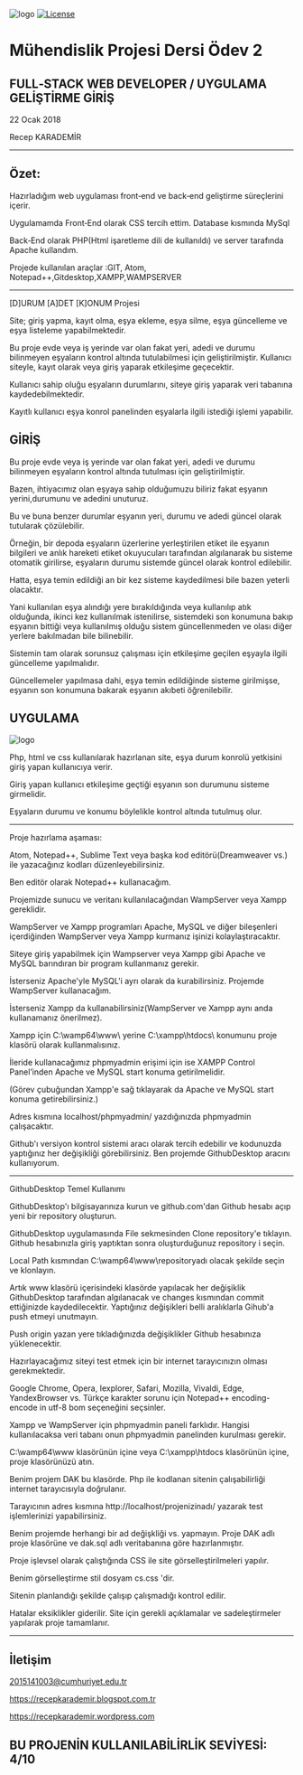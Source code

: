 ![logo](https://raw.githubusercontent.com/recepkarademir/Computer-Engineering-Project-2/master/GitHub%20Images/php-crud%20(2).jpg) [![License](https://img.shields.io/badge/license-MIT-green.svg?style=flat)](https://github.com/recepkarademir/A-Computer_Engineering_Project_2/blob/master/LICENSE)

# Mühendislik Projesi Dersi Ödev 2
FULL‐STACK WEB DEVELOPER / UYGULAMA GELİŞTİRME GİRİŞ
------------------------------
22 Ocak 2018

Recep KARADEMİR
____________________________________________________________________________________________________________________________________

Özet:
------------------------------

Hazırladığım web uygulaması front‐end ve back‐end geliştirme süreçlerini içerir.

Uygulamamda Front‐End olarak CSS tercih ettim. Database kısmında MySql

Back‐End olarak PHP(Html işaretleme dili de kullanıldı) ve server tarafında Apache kullandım.

Projede kullanılan araçlar :GIT, Atom, Notepad++,Gitdesktop,XAMPP,WAMPSERVER

------------------------------
[D]URUM [A]DET [K]ONUM Projesi

Site; giriş yapma, kayıt olma, eşya ekleme, eşya silme, eşya güncelleme ve eşya listeleme yapabilmektedir.

Bu proje evde veya iş yerinde var olan fakat yeri, adedi ve durumu bilinmeyen eşyaların kontrol altında tutulabilmesi için geliştirilmiştir. Kullanıcı siteyle, kayıt olarak veya giriş yaparak etkileşime geçecektir.

Kullanıcı sahip oluğu eşyaların durumlarını, siteye giriş yaparak veri tabanına kaydedebilmektedir.

Kayıtlı kullanıcı eşya konrol panelinden eşyalarla ilgili istediği işlemi yapabilir.



GİRİŞ
------------------------------

Bu proje evde veya iş yerinde var olan fakat yeri, adedi ve durumu bilinmeyen eşyaların kontrol altında tutulması için geliştirilmiştir.

Bazen, ihtiyacımız olan eşyaya sahip olduğumuzu biliriz fakat eşyanın yerini,durumunu ve adedini unuturuz.

Bu ve buna benzer durumlar eşyanın yeri, durumu ve adedi güncel olarak tutularak çözülebilir.

Örneğin, bir depoda eşyaların üzerlerine yerleştirilen etiket ile eşyanın bilgileri ve anlık hareketi etiket okuyucuları tarafından algılanarak bu sisteme otomatik girilirse, eşyaların durumu sistemde güncel olarak kontrol edilebilir.

Hatta, eşya temin edildiği an bir kez sisteme kaydedilmesi bile bazen yeterli olacaktır.

Yani kullanılan eşya alındığı yere bırakıldığında veya kullanılıp atık olduğunda, ikinci kez kullanılmak istenilirse, sistemdeki son konumuna bakıp eşyanın bittiği veya kullanılmış olduğu sistem güncellenmeden ve olası diğer yerlere bakılmadan bile bilinebilir.

Sistemin tam olarak sorunsuz çalışması için etkileşime geçilen eşyayla ilgili güncelleme yapılmalıdır.

Güncellemeler yapılmasa dahi, eşya temin edildiğinde sisteme girilmişse, eşyanın son konumuna bakarak eşyanın akıbeti öğrenilebilir.



UYGULAMA
------------------------------
![logo](https://raw.githubusercontent.com/recepkarademir/Computer-Engineering-Project-2/master/GitHub%20Images/CRUD.jpg)

Php, html ve css kullanılarak hazırlanan site, eşya durum konrolü yetkisini giriş yapan kullanıcıya verir.

Giriş yapan kullanıcı etkileşime geçtiği eşyanın son durumunu sisteme girmelidir.

Eşyaların durumu ve konumu böylelikle kontrol altında tutulmuş olur.


------------------------------
Proje hazırlama aşaması:

Atom, Notepad++, Sublime Text veya başka kod editörü(Dreamweaver vs.) ile yazacağınız kodları düzenleyebilirsiniz.

Ben editör olarak Notepad++ kullanacağım. 

Projemizde sunucu ve veritanı kullanılacağından WampServer veya Xampp gereklidir. 

WampServer ve Xampp programları Apache, MySQL ve diğer bileşenleri içerdiğinden WampServer veya Xampp kurmanız işinizi kolaylaştıracaktır.

Siteye giriş yapabilmek için Wampserver veya Xampp gibi Apache ve MySQL barındıran bir 
program kullanmanız gerekir. 

İsterseniz Apache'yle MySQL'i ayrı olarak da kurabilirsiniz. Projemde WampServer kullanacağım.

İsterseniz Xampp da kullanabilirsiniz(WampServer ve Xampp aynı anda kullanamanız önerilmez). 

Xampp için C:\wamp64\www\  yerine  C:\xampp\htdocs\ konumunu proje klasörü olarak kullanmalısınız.

İleride kullanacağımız phpmyadmin erişimi için ise XAMPP Control Panel’inden Apache ve MySQL start konuma getirilmelidir.

(Görev çubuğundan Xampp'e sağ tıklayarak da Apache ve MySQL start konuma getirebilirsiniz.) 

Adres kısmına localhost/phpmyadmin/   yazdığınızda phpmyadmin çalışacaktır.

Github'ı versiyon kontrol sistemi aracı olarak tercih edebilir ve kodunuzda yaptığınız her değişikliği 
görebilirsiniz. Ben projemde GithubDesktop aracını kullanıyorum.

------------------------------
GithubDesktop Temel Kullanımı

GithubDesktop'ı bilgisayarınıza kurun ve  github.com'dan Github hesabı açıp yeni bir repository oluşturun.

GithubDesktop uygulamasında File sekmesinden Clone repository'e tıklayın. Github hesabınızla giriş yaptıktan sonra oluşturduğunuz repository i seçin.

Local Path kısmından C:\wamp64\www\repositoryadı olacak şekilde seçin ve klonlayın. 

Artık www klasörü içerisindeki klasörde yapılacak her değişiklik GithubDesktop tarafından algılanacak ve changes kısmından commit ettiğinizde kaydedilecektir. Yaptığınız değişikleri belli aralıklarla Gihub'a push etmeyi unutmayın. 

Push origin yazan yere tıkladığınızda değişiklikler Github hesabınıza yüklenecektir.

Hazırlayacağımız siteyi test etmek için bir internet tarayıcınızın olması gerekmektedir.

Google Chrome, Opera, Iexplorer, Safari, Mozilla, Vivaldi, Edge, YandexBrowser vs.
Türkçe karakter sorunu için Notepad++ encoding-encode in utf-8 bom seçeneğini seçsinler.



Xampp ve WampServer için phpmyadmin paneli farklıdır. Hangisi kullanılacaksa veri tabanı onun phpmyadmin panelinden kurulması gerekir.

C:\wamp64\www   klasörünün içine veya C:\xampp\htdocs  klasörünün içine, proje klasörünüzü atın.

Benim projem DAK bu klasörde.  Php ile kodlanan sitenin çalışabilirliği internet tarayıcısıyla doğrulanır.

Tarayıcının adres kısmına  http://localhost/projenizinadı/    yazarak test işlemlerinizi yapabilirsiniz.

Benim projemde herhangi bir ad değişkliği vs. yapmayın. Proje DAK adlı proje klasörüne ve dak.sql adlı veritabanına göre hazırlanmıştır.

Proje işlevsel olarak çalıştığında CSS ile site görselleştirilmeleri yapılır.

Benim görselleştirme stil dosyam cs.css 'dir.

Sitenin planlandığı şekilde çalışıp çalışmadığı kontrol edilir. 

Hatalar eksiklikler giderilir. Site için gerekli açıklamalar ve sadeleştirmeler yapılarak proje tamamlanır.


___________________________________________________________________________________________________________________________________

İletişim
------------------------------

2015141003@cumhuriyet.edu.tr

https://recepkarademir.blogspot.com.tr

https://recepkarademir.wordpress.com



## BU PROJENİN KULLANILABİLİRLİK SEVİYESİ: 4/10
